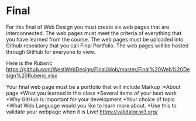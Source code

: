 # Final
For this final of Web Design you must create six web pages that are interconnected. The web pages must meet the criteria of everything that you have learned from the course. The web pages must be uploaded into Github repository that you call Final Portfolio. The web pages will be hosted through GitHub for everyone to view.

Here is the *Ruberic* 
https://github.com/WestWebDesign/Final/blob/master/Final%20Web%20Design%20Ruberic.xlsx



Your final web page must be a portfolio that will include
Markup :*About page
*What you learned in this class
*Several items of your best work
*Why GitHub is important for your development
*Your choice of topic
*What Web Language would you like to learn more about. 
*Use this to validate your webpage when it is Live!
https://validator.w3.org/
